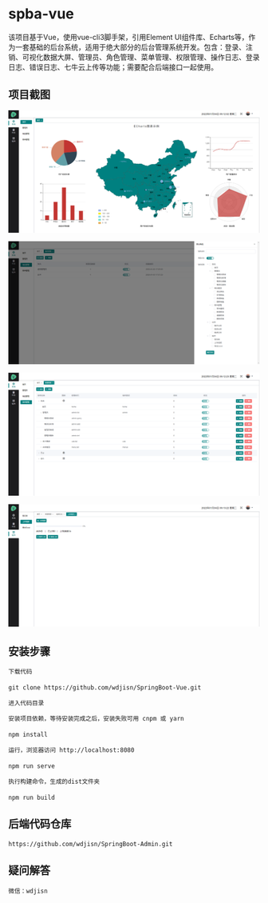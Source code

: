 # spba-vue
该项目基于Vue，使用vue-cli3脚手架，引用Element UI组件库、Echarts等，作为一套基础的后台系统，适用于绝大部分的后台管理系统开发。包含：登录、注销、可视化数据大屏、管理员、角色管理、菜单管理、权限管理、操作日志、登录日志、错误日志、七牛云上传等功能；需要配合后端接口一起使用。


## 项目截图
![数据大屏](public/static/home.png)

![角色管理](public/static/role.png)

![菜单管理](public/static/menu.png)

![七牛云上传视频](public/static/upload.png)


## 安装步骤
```
下载代码

git clone https://github.com/wdjisn/SpringBoot-Vue.git
```

```
进入代码目录                                               
```

```
安装项目依赖，等待安装完成之后，安装失败可用 cnpm 或 yarn

npm install                                                     
```

```
运行，浏览器访问 http://localhost:8080

npm run serve                                                   
```

```
执行构建命令，生成的dist文件夹

npm run build                                                   
```


## 后端代码仓库
```
https://github.com/wdjisn/SpringBoot-Admin.git
```

## 疑问解答
```
微信：wdjisn
```
